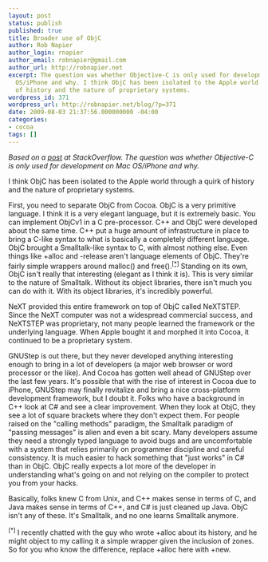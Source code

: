 ```yaml
---
layout: post
status: publish
published: true
title: Broader use of ObjC
author: Rob Napier
author_login: rnapier
author_email: robnapier@gmail.com
author_url: http://robnapier.net
excerpt: The question was whether Objective-C is only used for development on Mac
  OS/iPhone and why. I think ObjC has been isolated to the Apple world through a quirk
  of history and the nature of proprietary systems.
wordpress_id: 371
wordpress_url: http://robnapier.net/blog/?p=371
date: 2009-08-03 21:37:56.000000000 -04:00
categories:
- cocoa
tags: []
---
```

<i>Based on a <a href="http://stackoverflow.com/questions/874690/is-objective-c-only-used-for-development-on-mac-os-iphone/874837">post</a> at StackOverflow. The question was whether Objective-C is only used for development on Mac OS/iPhone and why.</i>

I think ObjC has been isolated to the Apple world through a quirk of history and the nature of proprietary systems.
<!-- more -->
First, you need to separate ObjC from Cocoa. ObjC is a very primitive language. I think it is a very elegant language, but it is extremely basic. You can implement ObjCv1 in a C pre-processor. C++ and ObjC were developed about the same time. C++ put a huge amount of infrastructure in place to bring a C-like syntax to what is basically a completely different language. ObjC brought a Smalltalk-like syntax to C, with almost nothing else. Even things like +alloc and -release aren't language elements of ObjC. They're fairly simple wrappers around malloc() and free().<sup><a href="#footnote-1">[*]</a></sup> Standing on its own, ObjC isn't really that interesting (elegant as I think it is). This is very similar to the nature of Smalltalk. Without its object libraries, there isn't much you can do with it. With its object libraries, it's incredibly powerful.

NeXT provided this entire framework on top of ObjC called NeXTSTEP. Since the NeXT computer was not a widespread commercial success, and NeXTSTEP was proprietary, not many people learned the framework or the underlying language. When Apple bought it and morphed it into Cocoa, it continued to be a proprietary system.

GNUStep is out there, but they never developed anything interesting enough to bring in a lot of developers (a major web browser or word processor or the like). And Cocoa has gotten well ahead of GNUStep over the last few years. It's possible that with the rise of interest in Cocoa due to iPhone, GNUStep may finally revitalize and bring a nice cross-platform development framework, but I doubt it. Folks who have a background in C++ look at C# and see a clear improvement. When they look at ObjC, they see a lot of square brackets where they don't expect them. For people raised on the "calling methods" paradigm, the Smalltalk paradigm of "passing messages" is alien and even a bit scary. Many developers assume they need a strongly typed language to avoid bugs and are uncomfortable with a system that relies primarily on programmer discipline and careful consistency. It is much easier to hack something that "just works" in C# than in ObjC. ObjC really expects a lot more of the developer in understanding what's going on and not relying on the compiler to protect you from your hacks.

Basically, folks knew C from Unix, and C++ makes sense in terms of C, and Java makes sense in terms of C++, and C# is just cleaned up Java. ObjC isn't any of these. It's Smalltalk, and no one learns Smalltalk anymore.

<sup><a name="footnote-1">[*]</a></sup> I recently chatted with the guy who wrote +alloc about its history, and he might object to my calling it a simple wrapper given the inclusion of zones. So for you who know the difference, replace +alloc here with +new.

